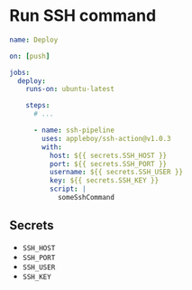 # Run SSH command

```yaml
name: Deploy

on: [push]

jobs:
  deploy:
    runs-on: ubuntu-latest

    steps:
      # ...

      - name: ssh-pipeline
        uses: appleboy/ssh-action@v1.0.3
        with:
          host: ${{ secrets.SSH_HOST }}
          port: ${{ secrets.SSH_PORT }}
          username: ${{ secrets.SSH_USER }}
          key: ${{ secrets.SSH_KEY }}
          script: |
            someSshCommand
```

## Secrets

- `SSH_HOST`
- `SSH_PORT`
- `SSH_USER`
- `SSH_KEY`

